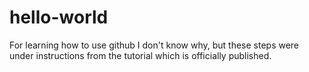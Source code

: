 # hello-world
For learning how to use github
I don't know why, but these steps were under instructions from the 
tutorial which is officially published.
